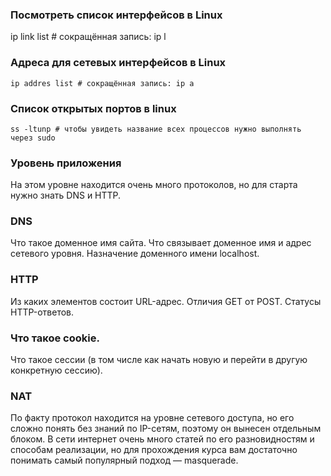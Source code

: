  ### Посмотреть список интерфейсов в Linux
   ip link list # сокращённая запись: ip l
### Адреса для сетевых интерфейсов в Linux
    ip addres list # сокращённая запись: ip a
### Список открытых портов в linux
    ss -ltunp # чтобы увидеть название всех процессов нужно выполнять через sudo


### Уровень приложения
На этом уровне находится очень много протоколов, но для старта нужно знать DNS и HTTP.

### DNS
  Что такое доменное имя сайта.
  Что связывает доменное имя и адрес сетевого уровня.
  Назначение доменного имени localhost.
### HTTP
  Из каких элементов состоит URL-адрес.
  Отличия GET от POST.
  Статусы HTTP-ответов.
### Что такое cookie.
  Что такое сессии (в том числе как начать новую и перейти в другую конкретную сессию).
### NAT
По факту протокол находится на уровне сетевого доступа, но его сложно понять без знаний по IP-сетям, поэтому он вынесен отдельным блоком. 
В сети интернет очень много статей по его разновидностям и способам реализации, но для прохождения курса вам достаточно понимать самый популярный подход — masquerade.
